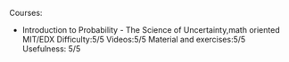 Courses:
- Introduction to Probability - The Science of Uncertainty,math oriented MIT/EDX Difficulty:5/5 Videos:5/5 Material and exercises:5/5 Usefulness: 5/5
